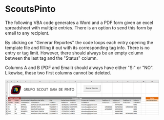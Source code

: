# ScoutsPinto
The following VBA code generates a Word and a PDF form given an excel spreadsheet with multiple entries. There is an option to send this form by email to any recipient.

By clicking on "Generar Reportes" the code loops each entry opening the template file and filling it out with its corresponding tag info. There is no entry or tag limit. However, there should always be an empty column between the last tag and the "Status" column.

Columns A and B (PDF and Email) should always have either "SI" or "NO". Likewise, these two first columns cannot be deleted. 

![](Images/main.png)

